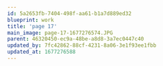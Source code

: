 ```yaml
---
id: 5a2653fb-7404-498f-aa61-b1a7d889ed32
blueprint: work
title: 'page 17'
main_image: page-17-1677276574.JPG
parent: 46320450-ec9a-48be-a8d8-3a7ec0447c40
updated_by: 7fc42862-88cf-4231-8a06-3e1f93ee1fbb
updated_at: 1677276588
---
```

